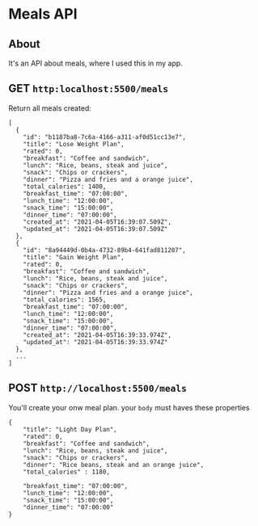 # Meals API

## About
It's an API about meals, where I used this in my app.

## GET `http:localhost:5500/meals`
Return all meals created:
```
[
  {
    "id": "b1187ba8-7c6a-4166-a311-af0d51cc13e7",
    "title": "Lose Weight Plan",
    "rated": 0,
    "breakfast": "Coffee and sandwich",
    "lunch": "Rice, beans, steak and juice",
    "snack": "Chips or crackers",
    "dinner": "Pizza and fries and a orange juice",
    "total_calories": 1400,
    "breakfast_time": "07:00:00",
    "lunch_time": "12:00:00",
    "snack_time": "15:00:00",
    "dinner_time": "07:00:00",
    "created_at": "2021-04-05T16:39:07.509Z",
    "updated_at": "2021-04-05T16:39:07.509Z"
  },
  {
    "id": "8a94449d-0b4a-4732-89b4-641fad811207",
    "title": "Gain Weight Plan",
    "rated": 0,
    "breakfast": "Coffee and sandwich",
    "lunch": "Rice, beans, steak and juice",
    "snack": "Chips or crackers",
    "dinner": "Pizza and fries and a orange juice",
    "total_calories": 1565,
    "breakfast_time": "07:00:00",
    "lunch_time": "12:00:00",
    "snack_time": "15:00:00",
    "dinner_time": "07:00:00",
    "created_at": "2021-04-05T16:39:33.974Z",
    "updated_at": "2021-04-05T16:39:33.974Z"
  },
  ...
]
  ```
  
## POST `http://localhost:5500/meals`
You'll create your onw meal plan. your `body` must haves these properties
```
{
	"title": "Light Day Plan",
	"rated": 0,
	"breakfast": "Coffee and sandwich",
	"lunch": "Rice, beans, steak and juice",
	"snack": "Chips or crackers",
	"dinner": "Rice beans, steak and an orange juice",
	"total_calories" : 1180,
	
	"breakfast_time": "07:00:00",
	"lunch_time": "12:00:00",
	"snack_time": "15:00:00",
	"dinner_time": "07:00:00"
}

```
